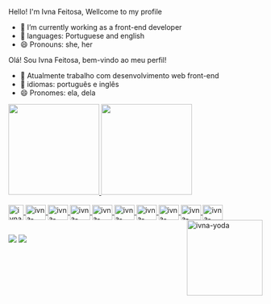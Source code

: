 Hello! I'm Ivna Feitosa, Wellcome to my profile

- 🔭 I’m currently working as a front-end developer
- 💬 languages: Portuguese and english
- 😄 Pronouns: she, her


Olá! Sou Ivna Feitosa, bem-vindo ao meu perfil!

- 🔭 Atualmente trabalho com desenvolvimento web front-end
- 💬 idiomas: português e inglês
- 😄 Pronomes: ela, dela

<div>
  <a href="https://github.com/IvnaFeitosa">
    <img height="180em" src="https://github-readme-stats.vercel.app/api?username=ivnafeitosa&show_icons=true&theme=radical"/>
    <img height="180em" src="https://github-readme-stats.vercel.app/api/top-langs/?username=ivnafeitosa&theme=radical"/>
    

</div>
 
  
<div style:"display: inline_block"><br>
 <img align="center" alt="ivna-figma" height="30em" wifth="40" src="https://cdn.jsdelivr.net/gh/devicons/devicon/icons/figma/figma-original.svg" />
 <img align="center" alt="ivna-html" height="30em" width="40" src="https://cdn.jsdelivr.net/gh/devicons/devicon/icons/html5/html5-original.svg" />
 <img align="center" alt="ivna-css" height="30em" width="40" src="https://cdn.jsdelivr.net/gh/devicons/devicon/icons/css3/css3-original.svg" />
 <img align="center" alt="ivna-JavaScript" height="30em" width="40" src="https://cdn.jsdelivr.net/gh/devicons/devicon/icons/javascript/javascript-original.svg" />
 <img align="center" alt="ivna-java" height="30em" width="40" src="https://cdn.jsdelivr.net/gh/devicons/devicon/icons/java/java-plain-wordmark.svg" />
  <img align="center" alt="ivna-python" height="30em" width="40" src="https://cdn.jsdelivr.net/gh/devicons/devicon@latest/icons/python/python-original-wordmark.svg" />
 <img align="center" alt="ivna-bootstrap" height="30em" width="40" src="https://cdn.jsdelivr.net/gh/devicons/devicon/icons/bootstrap/bootstrap-original-wordmark.svg" />
  <img align="center" alt="ivna-react" height="30em" width="40" src="https://cdn.jsdelivr.net/gh/devicons/devicon@latest/icons/react/react-original-wordmark.svg" />
 <img align="center" alt="ivna-mySQL" height="30em" width="40" src="https://cdn.jsdelivr.net/gh/devicons/devicon/icons/mysql/mysql-original.svg" />
  <img align="center" alt="ivna-laravel" height="30em" width="40" src="https://cdn.jsdelivr.net/gh/devicons/devicon@latest/icons/laravel/laravel-original.svg" />
 <img align="right" alt="ivna-yoda" height="150em" width="150" src="https://media.discordapp.net/attachments/1013474353876312107/1064680414293262436/gifivnaoriginal.gif" />
  
</div>

##

<div>
  <a href="https://www.linkedin.com/in/ivna-feitosa-263b82123/" target="_blank"> <img src="https://img.shields.io/badge/LinkedIn-0077B5?style=for-the-badge&logo=linkedin&logoColor=white"></a>
  <a href="mailto:ivnacontato.dev@gmail.com" target="_blank"> <img src="https://img.shields.io/badge/Gmail-D14836?style=for-the-badge&logo=gmail&logoColor=white"></a>
  

</div>
  

